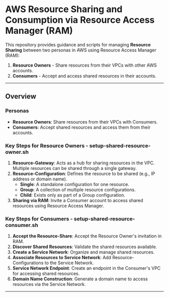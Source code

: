 # AWS Resource Sharing and Consumption via Resource Access Manager (RAM)

This repository provides guidance and scripts for managing **Resource Sharing** between two personas in AWS using Resource Access Manager (RAM):  
1. **Resource Owners** - Share resources from their VPCs with other AWS accounts.  
2. **Consumers** - Accept and access shared resources in their accounts.

---

## Overview  

### Personas  
- **Resource Owners**: Share resources from their VPCs with Consumers.  
- **Consumers**: Accept shared resources and access them from their accounts.  

### Key Steps for Resource Owners - setup-shared-resource-owner.sh
1. **Resource-Gateway**: Acts as a hub for sharing resources in the VPC. Multiple resources can be shared through a single gateway.  
2. **Resource-Configuration**: Defines the resource to be shared (e.g., IP address or domain name).  
   - **Single**: A standalone configuration for one resource.  
   - **Group**: A collection of multiple resource configurations.  
   - **Child**: Exists only as part of a Group configuration.  
3. **Sharing via RAM**: Invite a Consumer account to access shared resources using Resource Access Manager.  

### Key Steps for Consumers  - setup-shared-resource-consumer.sh
1. **Accept the Resource-Share**: Accept the Resource Owner's invitation in RAM.  
2. **Discover Shared Resources**: Validate the shared resources available.  
3. **Create a Service Network**: Organize and manage shared resources.  
4. **Associate Resources to Service Network**: Add Resource-Configurations to the Service Network.  
5. **Service Network Endpoint**: Create an endpoint in the Consumer's VPC for accessing shared resources.  
6. **Domain Name Construction**: Generate a domain name to access resources via the Service Network.

---
